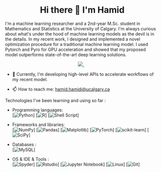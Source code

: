 <h1 align='center'>
  Hi there 👋 I'm Hamid 
</h1>


I'm a machine learning researcher and a 2nd-year M.Sc. student in Mathematics and Statistics at the University of Calgary. I'm always curious about what's under the hood of machine learning models as the devil is in the details. In my recent work, I designed and implemented a novel optimization procedure for a traditional machine learning model. I used Pytorch and Pyro for GPU acceleration and showed that my proposed model outperforms state-of-the-art deep learning solutions.

<p align='center'>
<a href="https://www.linkedin.com/in/hamid-hamidi/">
<img src="https://img.shields.io/badge/linkedin-%230077B5.svg?&style=for-the-badge&logo=linkedin&logoColor=white" />
</a>&nbsp;&nbsp;
</p>
</p>


- 🌱 Currently, I'm developing high-level APIs to accelerate workflows of my recent model.


- 📫 How to reach me: <a href='mailto:hamid.hamidi@ucalgary.ca'>hamid.hamidi@ucalgary.ca</a>


Technologies I've been learning and using so far :

- Programming languages: <br />
    [![Python](https://img.shields.io/badge/python-3670A0?style=for-the-badge&logo=python&logoColor=ffdd54)]
    [![R](https://img.shields.io/badge/r-%23276DC3.svg?style=for-the-badge&logo=r&logoColor=white)]
    [![Shell Script](https://img.shields.io/badge/shell_script-%23121011.svg?style=for-the-badge&logo=gnu-bash&logoColor=white)]
    
- Frameworks and libraries: <br />
    [![NumPy](https://img.shields.io/badge/numpy-%23013243.svg?style=for-the-badge&logo=numpy&logoColor=white)]
    [![Pandas](https://img.shields.io/badge/pandas-%23150458.svg?style=for-the-badge&logo=pandas&logoColor=white)]
    [![Matplotlib](https://img.shields.io/badge/Matplotlib-%23ffffff.svg?style=for-the-badge&logo=Matplotlib&logoColor=black)]
    [![PyTorch](https://img.shields.io/badge/PyTorch-%23EE4C2C.svg?style=for-the-badge&logo=PyTorch&logoColor=white)]
    [![scikit-learn](https://img.shields.io/badge/scikit--learn-%23F7931E.svg?style=for-the-badge&logo=scikit-learn&logoColor=white)]
    [![SciPy](https://img.shields.io/badge/SciPy-%230C55A5.svg?style=for-the-badge&logo=scipy&logoColor=%white)]
    
- Databases : <br />
    [![MySQL](https://img.shields.io/badge/mysql-%2300f.svg?style=for-the-badge&logo=mysql&logoColor=white)]
- OS & IDE & Tools : <br />
    [![Spyder](https://img.shields.io/badge/Spyder-838485?style=for-the-badge&logo=spyder%20ide&logoColor=maroon)]
    [![Rstudio](https://img.shields.io/badge/RStudio-75AADB?style=for-the-badge&logo=RStudio&logoColor=white)]
    [![Jupyter Notebook](https://img.shields.io/badge/jupyter-%23FA0F00.svg?style=for-the-badge&logo=jupyter&logoColor=white)]
    [![Linux](https://img.shields.io/badge/Linux-FCC624?style=for-the-badge&logo=linux&logoColor=black)]
    [![Git](https://img.shields.io/badge/git-%23F05033.svg?style=for-the-badge&logo=git&logoColor=white)]
